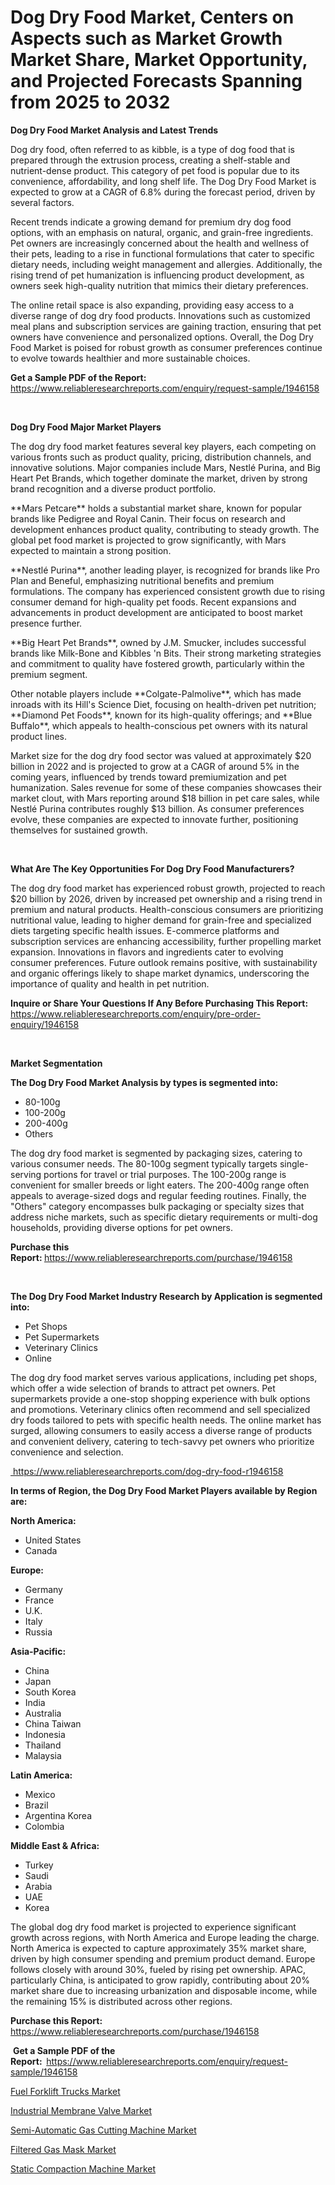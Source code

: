 <p><h1>Dog Dry Food Market, Centers on Aspects such as Market Growth Market Share, Market Opportunity, and Projected Forecasts Spanning from 2025 to 2032</h1></p><p><strong>Dog Dry Food Market Analysis and Latest Trends</strong></p>
<p><p>Dog dry food, often referred to as kibble, is a type of dog food that is prepared through the extrusion process, creating a shelf-stable and nutrient-dense product. This category of pet food is popular due to its convenience, affordability, and long shelf life. The Dog Dry Food Market is expected to grow at a CAGR of 6.8% during the forecast period, driven by several factors.</p><p>Recent trends indicate a growing demand for premium dry dog food options, with an emphasis on natural, organic, and grain-free ingredients. Pet owners are increasingly concerned about the health and wellness of their pets, leading to a rise in functional formulations that cater to specific dietary needs, including weight management and allergies. Additionally, the rising trend of pet humanization is influencing product development, as owners seek high-quality nutrition that mimics their dietary preferences.</p><p>The online retail space is also expanding, providing easy access to a diverse range of dog dry food products. Innovations such as customized meal plans and subscription services are gaining traction, ensuring that pet owners have convenience and personalized options. Overall, the Dog Dry Food Market is poised for robust growth as consumer preferences continue to evolve towards healthier and more sustainable choices.</p></p>
<p><strong>Get a Sample PDF of the Report:&nbsp;</strong> <a href="https://www.reliableresearchreports.com/enquiry/request-sample/1946158?utm_campaign=24&utm_medium=2&utm_source=Github&utm_content=ia&utm_term=28022025&utm_id=dog-dry-food">https://www.reliableresearchreports.com/enquiry/request-sample/1946158</a></p>
<p>&nbsp;</p>
<p><strong>Dog Dry Food Major Market Players</strong></p>
<p><p>The dog dry food market features several key players, each competing on various fronts such as product quality, pricing, distribution channels, and innovative solutions. Major companies include Mars, Nestlé Purina, and Big Heart Pet Brands, which together dominate the market, driven by strong brand recognition and a diverse product portfolio.</p><p>**Mars Petcare** holds a substantial market share, known for popular brands like Pedigree and Royal Canin. Their focus on research and development enhances product quality, contributing to steady growth. The global pet food market is projected to grow significantly, with Mars expected to maintain a strong position.</p><p>**Nestlé Purina**, another leading player, is recognized for brands like Pro Plan and Beneful, emphasizing nutritional benefits and premium formulations. The company has experienced consistent growth due to rising consumer demand for high-quality pet foods. Recent expansions and advancements in product development are anticipated to boost market presence further.</p><p>**Big Heart Pet Brands**, owned by J.M. Smucker, includes successful brands like Milk-Bone and Kibbles 'n Bits. Their strong marketing strategies and commitment to quality have fostered growth, particularly within the premium segment.</p><p>Other notable players include **Colgate-Palmolive**, which has made inroads with its Hill's Science Diet, focusing on health-driven pet nutrition; **Diamond Pet Foods**, known for its high-quality offerings; and **Blue Buffalo**, which appeals to health-conscious pet owners with its natural product lines.</p><p>Market size for the dog dry food sector was valued at approximately $20 billion in 2022 and is projected to grow at a CAGR of around 5% in the coming years, influenced by trends toward premiumization and pet humanization. Sales revenue for some of these companies showcases their market clout, with Mars reporting around $18 billion in pet care sales, while Nestlé Purina contributes roughly $13 billion. As consumer preferences evolve, these companies are expected to innovate further, positioning themselves for sustained growth.</p></p>
<p>&nbsp;</p>
<p><strong>What Are The Key Opportunities For Dog Dry Food Manufacturers?</strong></p>
<p><p>The dog dry food market has experienced robust growth, projected to reach $20 billion by 2026, driven by increased pet ownership and a rising trend in premium and natural products. Health-conscious consumers are prioritizing nutritional value, leading to higher demand for grain-free and specialized diets targeting specific health issues. E-commerce platforms and subscription services are enhancing accessibility, further propelling market expansion. Innovations in flavors and ingredients cater to evolving consumer preferences. Future outlook remains positive, with sustainability and organic offerings likely to shape market dynamics, underscoring the importance of quality and health in pet nutrition.</p></p>
<p><strong>Inquire or Share Your Questions If Any Before Purchasing This Report:</strong> <a href="https://www.reliableresearchreports.com/enquiry/pre-order-enquiry/1946158?utm_campaign=24&utm_medium=2&utm_source=Github&utm_content=ia&utm_term=28022025&utm_id=dog-dry-food">https://www.reliableresearchreports.com/enquiry/pre-order-enquiry/1946158</a></p>
<p>&nbsp;</p>
<p><strong>Market Segmentation</strong></p>
<p><strong>The Dog Dry Food Market Analysis by types is segmented into:</strong></p>
<p><ul><li>80-100g</li><li>100-200g</li><li>200-400g</li><li>Others</li></ul></p>
<p><p>The dog dry food market is segmented by packaging sizes, catering to various consumer needs. The 80-100g segment typically targets single-serving portions for travel or trial purposes. The 100-200g range is convenient for smaller breeds or light eaters. The 200-400g range often appeals to average-sized dogs and regular feeding routines. Finally, the "Others" category encompasses bulk packaging or specialty sizes that address niche markets, such as specific dietary requirements or multi-dog households, providing diverse options for pet owners.</p></p>
<p><strong>Purchase this Report:&nbsp;</strong><a href="https://www.reliableresearchreports.com/purchase/1946158?utm_campaign=24&utm_medium=2&utm_source=Github&utm_content=ia&utm_term=28022025&utm_id=dog-dry-food">https://www.reliableresearchreports.com/purchase/1946158</a></p>
<p>&nbsp;</p>
<p><strong>The Dog Dry Food Market Industry Research by Application is segmented into:</strong></p>
<p><ul><li>Pet Shops</li><li>Pet Supermarkets</li><li>Veterinary Clinics</li><li>Online</li></ul></p>
<p><p>The dog dry food market serves various applications, including pet shops, which offer a wide selection of brands to attract pet owners. Pet supermarkets provide a one-stop shopping experience with bulk options and promotions. Veterinary clinics often recommend and sell specialized dry foods tailored to pets with specific health needs. The online market has surged, allowing consumers to easily access a diverse range of products and convenient delivery, catering to tech-savvy pet owners who prioritize convenience and selection.</p></p>
<p><a href="https://www.reliableresearchreports.com/dog-dry-food-r1946158?utm_campaign=24&utm_medium=2&utm_source=Github&utm_content=ia&utm_term=28022025&utm_id=dog-dry-food">&nbsp;https://www.reliableresearchreports.com/dog-dry-food-r1946158</a></p>
<p><strong>In terms of Region, the Dog Dry Food Market Players available by Region are:</strong></p>
<p>
    <p> <strong> North America: </strong>
        <ul>
            <li>United States</li>
            <li>Canada</li>
        </ul>
        </p> 
    <p> <strong> Europe: </strong>
        <ul>
            <li>Germany</li>
            <li>France</li>
            <li>U.K.</li>
            <li>Italy</li>
            <li>Russia</li>
        </ul>
        </p> 
    <p> <strong> Asia-Pacific: </strong>
        <ul>
            <li>China</li>
            <li>Japan</li>
            <li>South Korea</li>
            <li>India</li>
            <li>Australia</li>
            <li>China Taiwan</li>
            <li>Indonesia</li>
            <li>Thailand</li>
            <li>Malaysia</li>
        </ul>
        </p> 
    <p> <strong> Latin America: </strong>
        <ul>
            <li>Mexico</li>
            <li>Brazil</li>
            <li>Argentina Korea</li>
            <li>Colombia</li>
        </ul>
        </p> 
    <p> <strong> Middle East & Africa: </strong>
        <ul>
            <li>Turkey</li>
            <li>Saudi</li>
            <li>Arabia</li>
            <li>UAE</li>
            <li>Korea</li>
        </ul>
    </p>
    </p>
<p><p>The global dog dry food market is projected to experience significant growth across regions, with North America and Europe leading the charge. North America is expected to capture approximately 35% market share, driven by high consumer spending and premium product demand. Europe follows closely with around 30%, fueled by rising pet ownership. APAC, particularly China, is anticipated to grow rapidly, contributing about 20% market share due to increasing urbanization and disposable income, while the remaining 15% is distributed across other regions.</p></p>
<p><strong>Purchase this Report: </strong><a href="https://www.reliableresearchreports.com/purchase/1946158?utm_campaign=24&utm_medium=2&utm_source=Github&utm_content=ia&utm_term=28022025&utm_id=dog-dry-food">https://www.reliableresearchreports.com/purchase/1946158</a></p>
<p>&nbsp;<strong>Get a Sample PDF of the Report:&nbsp;&nbsp;</strong><a href="https://www.reliableresearchreports.com/enquiry/request-sample/1946158?utm_campaign=24&utm_medium=2&utm_source=Github&utm_content=ia&utm_term=28022025&utm_id=dog-dry-food">https://www.reliableresearchreports.com/enquiry/request-sample/1946158</a></p>
<p><strong></strong></p>
<p><p><a href="https://github.com/shondapmbau/Market-Research-Report-List-1/blob/main/fuel-forklift-trucks-market.md?utm_campaign=24&utm_medium=2&utm_source=Github&utm_content=ia&utm_term=28022025&utm_id=dog-dry-food">Fuel Forklift Trucks Market</a></p><p><a href="https://github.com/MonroeBullock54/Market-Research-Report-List-1/blob/main/industrial-membrane-valve-market.md?utm_campaign=24&utm_medium=2&utm_source=Github&utm_content=ia&utm_term=28022025&utm_id=dog-dry-food">Industrial Membrane Valve Market</a></p><p><a href="https://github.com/rahu1506/Market-Research-Report-List-6/blob/main/semi-automatic-gas-cutting-machine-market.md?utm_campaign=24&utm_medium=2&utm_source=Github&utm_content=ia&utm_term=28022025&utm_id=dog-dry-food">Semi-Automatic Gas Cutting Machine Market</a></p><p><a href="https://github.com/alberthagorsuch/Market-Research-Report-List-1/blob/main/filtered-gas-mask-market.md?utm_campaign=24&utm_medium=2&utm_source=Github&utm_content=ia&utm_term=28022025&utm_id=dog-dry-food">Filtered Gas Mask Market</a></p><p><a href="https://github.com/skerretflossie9297/Market-Research-Report-List-1/blob/main/static-compaction-machine-market.md?utm_campaign=24&utm_medium=2&utm_source=Github&utm_content=ia&utm_term=28022025&utm_id=dog-dry-food">Static Compaction Machine Market</a></p></p>